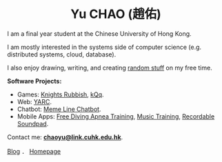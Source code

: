 <h1 align="center">Yu CHAO (趙佑)</h1>

I am a final year student at the Chinese University of Hong Kong.

I am mostly interested in the systems side of computer science (e.g. distributed systems, cloud, database).

I also enjoy drawing, writing, and creating [random stuff](https://shinerightstudio.com/projects/) on my free time.

**Software Projects:**

* Games: [Knights Rubbish](https://github.com/YuChaoGithub/Knights-Rubbish), [kQq](https://github.com/YuChaoGithub/kqq).
* Web: [YARC](https://github.com/YuChaoGithub/YARC).
* Chatbot: [Meme Line Chatbot](https://github.com/YuChaoGithub/meme-linebot).
* Mobile Apps: [Free Diving Apnea Training](https://github.com/YuChaoGithub/flutter-apnea-app), [Music Training](https://github.com/YuChaoGithub/music-training), [Recordable Soundpad](https://github.com/YuChaoGithub/recordable-launchpad).

Contact me: **chaoyu@link.cuhk.edu.hk**.

[Blog](https://shinerightstudio.com/) ． [Homepage](https://yuchao.page)
